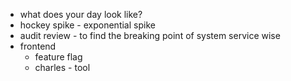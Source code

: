 
- what does your day look like?
- hockey spike - exponential spike
- audit review - to find the breaking point of system service wise
- frontend
	- feature flag
	- charles - tool